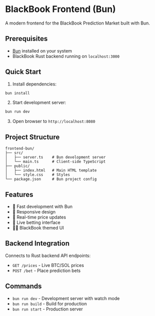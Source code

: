 # BlackBook Frontend (Bun)

A modern frontend for the BlackBook Prediction Market built with Bun.

## Prerequisites

- [Bun](https://bun.sh) installed on your system
- BlackBook Rust backend running on `localhost:3000`

## Quick Start

1. Install dependencies:
```bash
bun install
```

2. Start development server:
```bash
bun run dev
```

3. Open browser to `http://localhost:8080`

## Project Structure

```
frontend-bun/
├── src/
│   ├── server.ts    # Bun development server
│   └── main.ts      # Client-side TypeScript
├── public/
│   ├── index.html   # Main HTML template
│   └── style.css    # Styles
└── package.json     # Bun project config
```

## Features

- 🚀 Fast development with Bun
- 📱 Responsive design
- 🔄 Real-time price updates
- 🎯 Live betting interface
- 🏴‍☠️ BlackBook themed UI

## Backend Integration

Connects to Rust backend API endpoints:
- `GET /prices` - Live BTC/SOL prices
- `POST /bet` - Place prediction bets

## Commands

- `bun run dev` - Development server with watch mode
- `bun run build` - Build for production
- `bun run start` - Production server